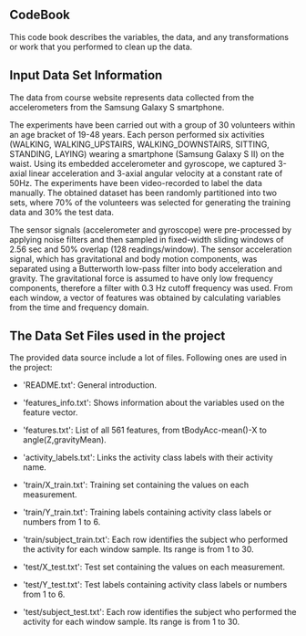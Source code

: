 ## CodeBook

This code book describes the variables, the data, and any transformations or work that you performed to clean up the data.

## Input Data Set Information

The data from course website represents data collected from the accelerometers from the Samsung Galaxy S smartphone.

The experiments have been carried out with a group of 30 volunteers within an age bracket of 19-48 years. Each person performed six activities (WALKING, WALKING_UPSTAIRS, WALKING_DOWNSTAIRS, SITTING, STANDING, LAYING) wearing a smartphone (Samsung Galaxy S II) on the waist. Using its embedded accelerometer and gyroscope, we captured 3-axial linear acceleration and 3-axial angular velocity at a constant rate of 50Hz. The experiments have been video-recorded to label the data manually. The obtained dataset has been randomly partitioned into two sets, where 70% of the volunteers was selected for generating the training data and 30% the test data.

The sensor signals (accelerometer and gyroscope) were pre-processed by applying noise filters and then sampled in fixed-width sliding windows of 2.56 sec and 50% overlap (128 readings/window). The sensor acceleration signal, which has gravitational and body motion components, was separated using a Butterworth low-pass filter into body acceleration and gravity. The gravitational force is assumed to have only low frequency components, therefore a filter with 0.3 Hz cutoff frequency was used. From each window, a vector of features was obtained by calculating variables from the time and frequency domain.

## The Data Set Files used in the project

The provided data source include a lot of files. Following ones are used in the project:

- 'README.txt': General introduction.

- 'features_info.txt': Shows information about the variables used on the feature vector.

- 'features.txt': List of all 561 features, from tBodyAcc-mean()-X to angle(Z,gravityMean).

- 'activity_labels.txt': Links the activity class labels with their activity name.

- 'train/X_train.txt': Training set containing the values on each measurement.

- 'train/Y_train.txt': Training labels containing activity class labels or numbers from 1 to 6.

- 'train/subject_train.txt': Each row identifies the subject who performed the activity for each window sample. Its range is from 1 to 30.

- 'test/X_test.txt': Test set containing the values on each measurement.

- 'test/Y_test.txt': Test labels containing activity class labels or numbers from 1 to 6.

- 'test/subject_test.txt': Each row identifies the subject who performed the activity for each window sample. Its range is from 1 to 30.
